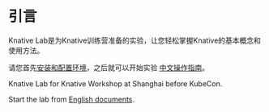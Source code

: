 # 引言

Knative Lab是为Knative训练营准备的实验，让您轻松掌握Knative的基本概念和使用方法。

请您首先[安装和配置环境](00-install)，之后就可以开始实验 [中文操作指南](01-serving)。


Knative Lab for Knative Workshop at Shanghai before KubeCon. 

Start the lab from [English documents](english-docs). 


